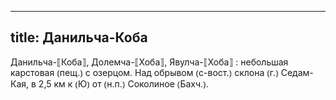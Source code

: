 
---
title: Данильча-Коба
---
Данильча-⟦Коба⟧, Долемча-⟦Хоба⟧, Явулча-⟦Хоба⟧
: небольшая карстовая ⦅пещ.⦆ с озерцом. Над обрывом ⦅с-вост.⦆ склона ⦅г.⦆ Седам-Кая, в 2,5 км к ⦅Ю⦆ от ⦅н.п.⦆ Соколиное ⦅Бахч.⦆.
